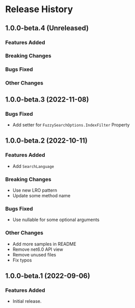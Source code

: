 # Release History

## 1.0.0-beta.4 (Unreleased)

### Features Added

### Breaking Changes

### Bugs Fixed

### Other Changes

## 1.0.0-beta.3 (2022-11-08)

### Bugs Fixed

- Add setter for `FuzzySearchOptions.IndexFilter` Property

## 1.0.0-beta.2 (2022-10-11)

### Features Added

- Add `SearchLanguage`

### Breaking Changes

- Use new LRO pattern
- Update some method name

### Bugs Fixed

- Use nullable for some optional arguments

### Other Changes

- Add more samples in README
- Remove net6.0 API view
- Remove unused files
- Fix typos

## 1.0.0-beta.1 (2022-09-06)

### Features Added

- Initial release.
